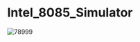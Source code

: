 # Intel_8085_Simulator
![78999](https://user-images.githubusercontent.com/69715395/114313476-606c9980-9aff-11eb-9700-67a9830b7068.PNG)
